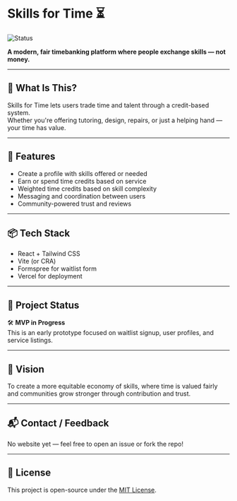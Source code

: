 # Skills for Time ⏳
![Status](https://img.shields.io/badge/🚧_MVP_in_Progress-yellow?style=flat-square)

**A modern, fair timebanking platform where people exchange skills — not money.**

---

## 🌟 What Is This?

Skills for Time lets users trade time and talent through a credit-based system.  
Whether you're offering tutoring, design, repairs, or just a helping hand — your time has value.

---

## 🚀 Features

- Create a profile with skills offered or needed
- Earn or spend time credits based on service
- Weighted time credits based on skill complexity
- Messaging and coordination between users
- Community-powered trust and reviews

---

## 📦 Tech Stack

- React + Tailwind CSS
- Vite (or CRA)
- Formspree for waitlist form
- Vercel for deployment

---

## 👷 Project Status

🛠️ **MVP in Progress**  
This is an early prototype focused on waitlist signup, user profiles, and service listings.

---

## 🧠 Vision

To create a more equitable economy of skills, where time is valued fairly and communities grow stronger through contribution and trust.

---

## 📬 Contact / Feedback

No website yet — feel free to open an issue or fork the repo!  


---

## 🪪 License

This project is open-source under the [MIT License](LICENSE).

